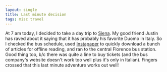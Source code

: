 ```yaml
---
layout: single
title: Last minute decision
tags: misc travel
---
```


At 7 am today, I decided to take a day trip to [Siena](http://en.m.wikipedia.org/wiki/Siena). My good friend Justin has raved about it saying that it has probably his favorite Duomo in Italy. So I checked the bus schedule, used [Instapaper](https://www.instapaper.com/) to quickly download a bunch of articles for offline reading, and ran to the central Florence bus station. Good thing too, b/c there was quite a line to buy tickets (and the bus company's website doesn't work too well plus it's only in Italian). Fingers crossed that this last minute adventure works out well!